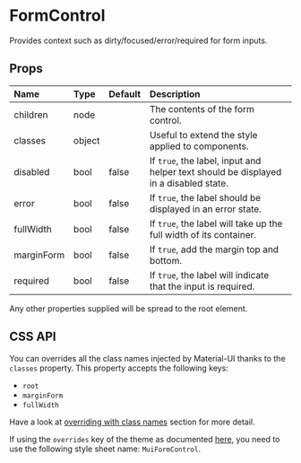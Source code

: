 <!--- This documentation is automatically generated, do not try to edit it. -->

# FormControl

Provides context such as dirty/focused/error/required for form inputs.

## Props
| Name | Type | Default | Description |
|:-----|:-----|:--------|:------------|
| children | node |  | The contents of the form control. |
| classes | object |  | Useful to extend the style applied to components. |
| disabled | bool | false | If `true`, the label, input and helper text should be displayed in a disabled state. |
| error | bool | false | If `true`, the label should be displayed in an error state. |
| fullWidth | bool | false | If `true`, the label will take up the full width of its container. |
| marginForm | bool | false | If `true`, add the margin top and bottom. |
| required | bool | false | If `true`, the label will indicate that the input is required. |

Any other properties supplied will be spread to the root element.

## CSS API

You can overrides all the class names injected by Material-UI thanks to the `classes` property.
This property accepts the following keys:
- `root`
- `marginForm`
- `fullWidth`

Have a look at [overriding with class names](/customization/overrides#overriding-with-class-names)
section for more detail.

If using the `overrides` key of the theme as documented
[here](/customization/themes#customizing-all-instances-of-a-component-type),
you need to use the following style sheet name: `MuiFormControl`.
